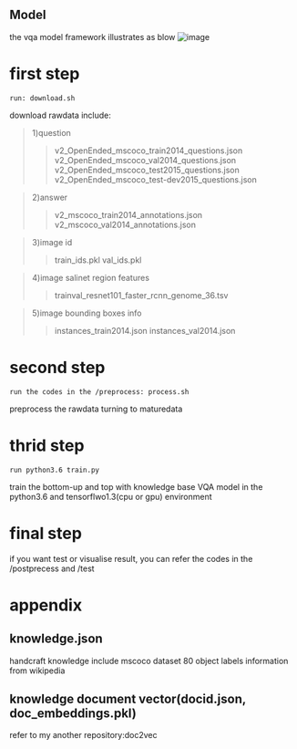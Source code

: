 Model
---
the vqa model framework illustrates as blow
![image](https://raw.githubusercontent.com/zongshenmu/attention_knowledge_vqa/master/framework.png)
  
# first step
```
run: download.sh
```
download rawdata include:
>1)question
>>v2_OpenEnded_mscoco_train2014_questions.json
>>v2_OpenEnded_mscoco_val2014_questions.json
>>v2_OpenEnded_mscoco_test2015_questions.json
>>v2_OpenEnded_mscoco_test-dev2015_questions.json

>2)answer
>>v2_mscoco_train2014_annotations.json
>>v2_mscoco_val2014_annotations.json

>3)image id
>>train_ids.pkl
>>val_ids.pkl

>4)image salinet region features
>>trainval_resnet101_faster_rcnn_genome_36.tsv

>5)image bounding boxes info
>>instances_train2014.json
>>instances_val2014.json

# second step
```
run the codes in the /preprocess: process.sh
```
preprocess the rawdata turning to maturedata

# thrid step
```
run python3.6 train.py
```
train the bottom-up and top with knowledge base VQA model in the python3.6 and tensorflwo1.3(cpu or gpu) environment

# final step
if you want test or visualise result, you can refer the codes in the /postprecess and /test

# appendix
## knowledge.json
handcraft knowledge include mscoco dataset 80 object labels information from wikipedia
## knowledge document vector(docid.json, doc_embeddings.pkl)
refer to my another repository:doc2vec
